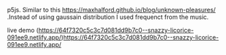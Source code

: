 p5js.
Similar to this https://maxhalford.github.io/blog/unknown-pleasures/ .Instead of using gaussain distribution I used frequenct from the music.

live demo 
(https://64f7320c5c3c7d081dd9b7c0--snazzy-licorice-091ee9.netlify.app/)https://64f7320c5c3c7d081dd9b7c0--snazzy-licorice-091ee9.netlify.app/

